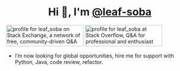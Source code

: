 <h1 align="center">Hi 👋, I'm <a href="https://github.com/leaf-soba">@leaf-soba</a></h1>
<a href="https://stackexchange.com/users/21103632"><img src="https://stackexchange.com/users/flair/21103632.png" width="208" height="58" alt="profile for leaf_soba on Stack Exchange, a network of free, community-driven Q&amp;A sites" title="profile for leaf_soba on Stack Exchange, a network of free, community-driven Q&amp;A sites"></a>
<a href="https://stackoverflow.com/users/15513073/leaf-soba"><img src="https://stackoverflow.com/users/flair/15513073.png" width="208" height="58" alt="profile for leaf_soba at Stack Overflow, Q&amp;A for professional and enthusiast programmers" title="profile for leaf_soba at Stack Overflow, Q&amp;A for professional and enthusiast programmers"></a>

- I’m now looking for global opportunities, hire me for support with Python, Java, code review, refactor.
